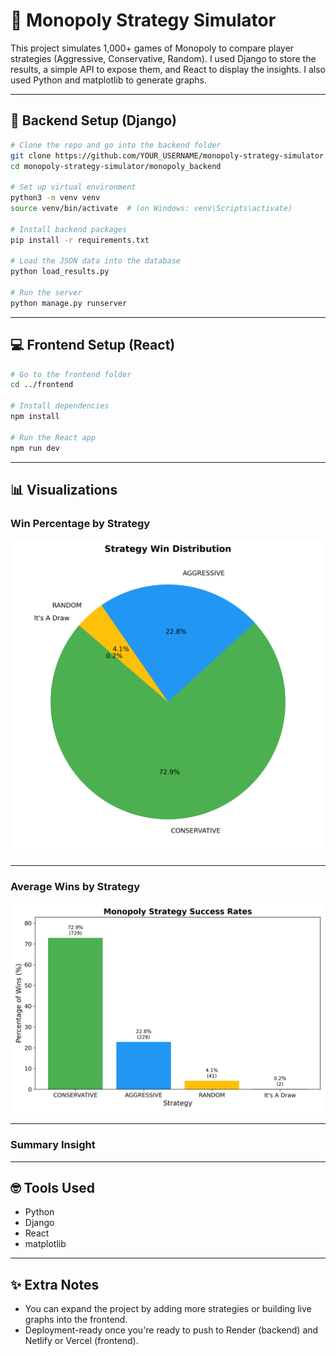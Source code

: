 
# 🧠 Monopoly Strategy Simulator

This project simulates 1,000+ games of Monopoly to compare player strategies (Aggressive, Conservative, Random). I used Django to store the results, a simple API to expose them, and React to display the insights. I also used Python and matplotlib to generate graphs.

---

## 🔧 Backend Setup (Django)

```bash
# Clone the repo and go into the backend folder
git clone https://github.com/YOUR_USERNAME/monopoly-strategy-simulator.git
cd monopoly-strategy-simulator/monopoly_backend

# Set up virtual environment
python3 -m venv venv
source venv/bin/activate  # (on Windows: venv\Scripts\activate)

# Install backend packages
pip install -r requirements.txt

# Load the JSON data into the database
python load_results.py

# Run the server
python manage.py runserver
```

---

## 💻 Frontend Setup (React)

```bash
# Go to the frontend folder
cd ../frontend

# Install dependencies
npm install

# Run the React app
npm run dev
```

---

## 📊 Visualizations

### Win Percentage by Strategy
![Pie Chart](monopoly_strategy_pie_chart.png)

---

### Average Wins by Strategy
![Bar Chart](monopoly_strategy_bar_chart.png)

---

### Summary Insight
<!--![Success Chart](monopoly_strategy_success.png)-->

---

## 🤓 Tools Used

- Python
- Django
- React
- matplotlib

---

## ✨ Extra Notes

- You can expand the project by adding more strategies or building live graphs into the frontend.
- Deployment-ready once you're ready to push to Render (backend) and Netlify or Vercel (frontend).
